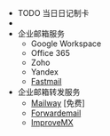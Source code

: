 - TODO  当日日记制卡
-
- 企业邮箱服务
	- Google Workspace
	- Office 365
	- Zoho
	- Yandex
	- [Fastmail](https://www.fastmail.com/)
- 企业邮箱转发服务
	- [Mailway](https://mailway.app/) [免费]
	- [Forwardemail](https://forwardemail.net/en)
	- [ImproveMX](https://improvmx.com/pricing/)